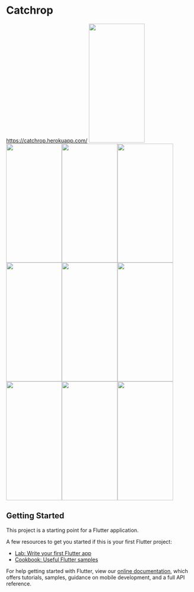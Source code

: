 # Catchrop
https://catchrop.herokuapp.com/
<img src="https://github.com/erkanrcelik/3301456_203301071/blob/main/assets/screenshot/1.png" width="150" height="320"><img src="https://github.com/erkanrcelik/3301456_203301071/blob/main/assets/screenshot/2.png" width="150" height="320"><img src="https://github.com/erkanrcelik/3301456_203301071/blob/main/assets/screenshot/3.png" width="150" height="320"><img src="https://github.com/erkanrcelik/3301456_203301071/blob/main/assets/screenshot/4.png" width="150" height="320"><img src="https://github.com/erkanrcelik/3301456_203301071/blob/main/assets/screenshot/5.png" width="150" height="320"><img src="https://github.com/erkanrcelik/3301456_203301071/blob/main/assets/screenshot/6.png" width="150" height="320"><img src="https://github.com/erkanrcelik/3301456_203301071/blob/main/assets/screenshot/7.png" width="150" height="320"><img src="https://github.com/erkanrcelik/3301456_203301071/blob/main/assets/screenshot/8.png" width="150" height="320"><img src="https://github.com/erkanrcelik/3301456_203301071/blob/main/assets/screenshot/9.png" width="150" height="320"><img src="https://github.com/erkanrcelik/3301456_203301071/blob/main/assets/screenshot/10.png" width="150" height="320">


## Getting Started

This project is a starting point for a Flutter application.

A few resources to get you started if this is your first Flutter project:

- [Lab: Write your first Flutter app](https://flutter.dev/docs/get-started/codelab)
- [Cookbook: Useful Flutter samples](https://flutter.dev/docs/cookbook)

For help getting started with Flutter, view our
[online documentation](https://flutter.dev/docs), which offers tutorials,
samples, guidance on mobile development, and a full API reference.
